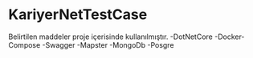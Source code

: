 # KariyerNetTestCase
Belirtilen maddeler proje içerisinde kullanılmıştır.
-DotNetCore
-Docker-Compose
-Swagger
-Mapster
-MongoDb
-Posgre
